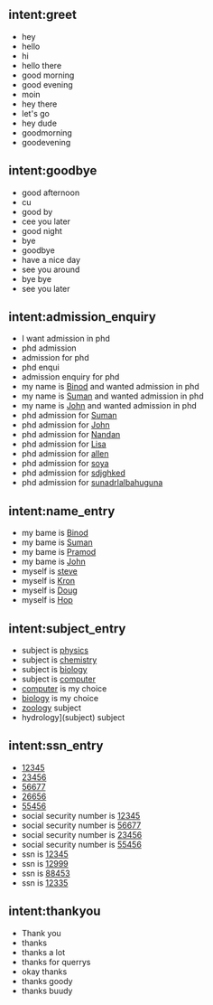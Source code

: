 ## intent:greet
- hey
- hello
- hi
- hello there
- good morning
- good evening
- moin
- hey there
- let's go
- hey dude
- goodmorning
- goodevening

## intent:goodbye
- good afternoon
- cu
- good by
- cee you later
- good night
- bye
- goodbye
- have a nice day
- see you around
- bye bye
- see you later

## intent:admission_enquiry
- I want admission in phd
- phd admission
- admission for phd
- phd enqui
- admission enquiry for phd
- my name is [Binod](name) and wanted admission in phd
- my name is [Suman](name) and wanted admission in phd
- my name is [John](name) and wanted admission in phd
- phd admission for [Suman](name)
- phd admission for [John](name)
- phd admission for [Nandan](name)
- phd admission for [Lisa](name)
- phd admission for [allen](name)
- phd admission for [soya](name)
- phd admission for [sdjghked](name)
- phd admission for [sunadrlalbahuguna](name)

## intent:name_entry
- my bame is [Binod](name)
- my bame is [Suman](name)
- my bame is [Pramod](name)
- my bame is [John](name)
- myself is [steve](name)
- myself is [Kron](name)
- myself is [Doug](name)
- myself is [Hop](name)

## intent:subject_entry
- subject is [physics](subject)
- subject is [chemistry](subject)
- subject is [biology](subject)
- subject is [computer](subject)
- [computer](subject) is my choice
- [biology](subject) is my choice
- [zoology](subject) subject
- hydrology](subject) subject

## intent:ssn_entry
- [12345](ssn)
- [23456](ssn) 
- [56677](ssn) 
- [26656](ssn) 
- [55456](ssn) 
- social security number is [12345](ssn)
- social security number is [56677](ssn)
- social security number is [23456](ssn) 
- social security number is [55456](ssn) 
- ssn is [12345](ssn)
- ssn is [12999](ssn)
- ssn is [88453](ssn)
- ssn is [12335](ssn)

## intent:thankyou
- Thank you
- thanks
- thanks a lot
- thanks for querrys
- okay thanks
- thanks goody
- thanks buudy 

















